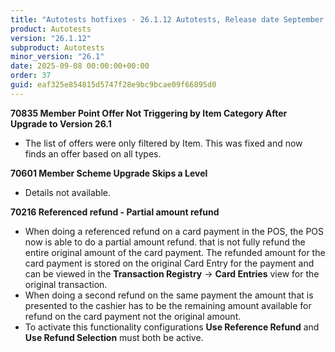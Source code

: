 ```yaml
---
title: "Autotests hotfixes - 26.1.12 Autotests, Release date September 8, 2025 - Hotfixes"
product: Autotests
version: "26.1.12"
subproduct: Autotests
minor_version: "26.1"
date: 2025-09-08 00:00:00+00:00
order: 37
guid: eaf325e854815d5747f28e9bc9bcae09f66895d0
---
```


<strong>70835 Member Point Offer Not Triggering by Item Category After Upgrade to Version 26.1</strong>
<ul><li>The list of offers were only filtered by Item. This was fixed and  now finds an offer based on all types.</li></ul>
<strong>70601 Member Scheme Upgrade Skips a Level</strong>
<ul><li>Details not available.</li></ul>
<strong>70216 Referenced refund - Partial amount refund</strong>
<ul><li>When doing a referenced refund on a card payment in the POS, the POS now is able to do a partial amount refund. that is not fully refund the entire original amount of the card payment. The refunded amount for the card payment is stored on the original Card Entry for the payment and can be viewed in the <b>Transaction Registry</b> -&gt; <b>Card Entries</b> view for the original transaction.</li>
<li>When doing a second refund on the same payment the amount that is presented to the cashier has to be the remaining amount available for refund on the card payment not the original amount.</li>
<li>To activate this functionality configurations <b>Use Reference Refund</b> and <b>Use Refund Selection</b> must both be active.</li></ul>
